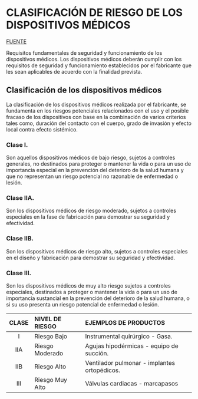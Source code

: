# CLASIFICACIÓN DE RIESGO DE LOS DISPOSITIVOS MÉDICOS 
[FUENTE](https://www.invima.gov.co/documents/20143/442916/abc_dispositivos-medicos.pdf/d32f6922-0c50-bcaa-6b53-066edfb98274)

Requisitos fundamentales de seguridad y funcionamiento de los dispositivos médicos.
Los dispositivos médicos deberán cumplir con los requisitos de seguridad y funcionamiento
establecidos por el fabricante que les sean aplicables de acuerdo con la finalidad prevista.

## Clasificación de los dispositivos médicos

La clasificación de los dispositivos médicos realizada por el fabricante, se fundamenta en los riesgos potenciales relacionados con el uso y el posible fracaso de los dispositivos con base en la combinación de varios criterios tales como, duración del contacto con el cuerpo, grado de invasión y efecto local contra efecto sistémico.

### Clase I. 
Son aquellos dispositivos médicos de bajo riesgo, sujetos a controles generales, no destinados para proteger o mantener la vida o para un uso de importancia especial en la prevención del deterioro de la salud humana y que no representan un riesgo potencial no razonable de enfermedad o lesión.

### Clase IIA.
Son los dispositivos médicos de riesgo moderado, sujetos a controles especiales en la fase de fabricación para demostrar su seguridad y efectividad.

### Clase IIB.
Son los dispositivos médicos de riesgo alto, sujetos a controles especiales en el diseño y fabricación para demostrar su seguridad y efectividad.

### Clase III.
Son los dispositivos médicos de muy alto riesgo sujetos a controles especiales, destinados a proteger o mantener la vida o para un uso de importancia sustancial en la prevención del deterioro de la salud humana, o si su uso presenta un riesgo potencial de enfermedad o lesión.

|CLASE|NIVEL DE RIESGO|EJEMPLOS DE PRODUCTOS|
|:---:|:---|:---|
|I|Riesgo Bajo|Instrumental quirúrgico - Gasa.|
|IIA|Riesgo Moderado|Agujas hipodérmicas - equipo de succión.|
|IIB|Riesgo Alto|Ventilador pulmonar - implantes ortopédicos.|
|III|Riesgo Muy Alto|Válvulas cardiacas - marcapasos|
